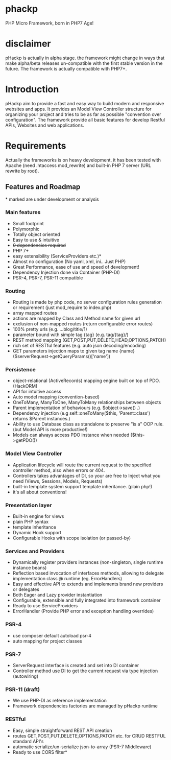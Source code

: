 # phackp
PHP Micro Framework, born in PHP7 Age!

# disclaimer

pHackp is actually in alpha stage.
the framework might change in ways that make alpha/beta releases un-compatible with the first stable version in the future.
The framework is actually compatible with PHP7+.

# Introduction
pHackp aim to provide a fast and easy way to build modern and responsive websites and apps.
It provides an Model View Controller structure for organizing your project and tries to be as far as possible "convention over configuration".
The framework provide all basic features for develop Restful APIs, Websites and web applications.

# Requirements
Actually the frameworks is on heavy development. it has been tested with Apache (need .htaccess mod_rewrite) and built-in PHP 7 server (URL rewrite by root).


## Features and Roadmap
\* marked are under development or analysis

### Main features
  * Small footprint
  * Polymorphic
  * Totally object oriented
  * Easy to use & intuitive
  * ~~0 dependencies required~~
  * PHP 7+
  * easy extensibility (ServiceProviders etc.)*
  * Almost no configuration (No yaml, xml, ini.. Just PHP)
  * Great Performance, ease of use and speed of development!
  * Dependency Injection done via Container (PHP-DI)
  * PSR-4, PSR-7, PSR-11 compatible

### Routing
  * Routing is made by php code, no server configuration rules generation or requirement (just mod_require to index.php)
  * array mapped routes
  * actions are mapped by Class and Method name for given url
  * exclusion of non-mapped routes (return configurable error routes)
  * 100% pretty urls (e.g. ...blog/title/1)
  * parameter bound with simple tag {tag} (e.g. tag/{tag}/)
  * REST method mapping (GET,POST,PUT,DELETE,HEAD,OPTIONS,PATCH)
  * rich set of RESTful features (e.g. auto json decoding/encoding)
  * GET parameters injection maps to given tag name {name} ($serverRequest->getQueryParams()['name'])

### Persistence
   * object-relational (ActiveRecords) mapping engine built on top of PDO. (HackORM)
   * API for intuitive access
   * Auto model mapping (convention-based)
   * OneToMany, ManyToOne, ManyToMany relationships between objects
   * Parent implementation of behaviours (e.g. $object->save() .)
   * Dependency injection (e.g self::oneToMany($this, 'Parent::class') returns $Parent instances.)
   * Ability to use Database class as standalone to preserve "is a" OOP rule. (but Model API is more productive!)
   * Models can always access PDO instance when needed ($this->getPDO())
   
### Model View Controller
  * Application lifecycle will route the current request to the specified controller method, also when errors or 404.
  * Controllers takes advantages of DI, so your are free to Inject what you need (Views, Sessions, Models, Requests)
  * built-in template system support template inheritance. (plain php!)
  * it's all about conventions!

### Presentation layer
  * Built-in engine for views
   * plain PHP syntax
   * template inheritance
   * Dynamic Hook support
   * Configurable Hooks with scope isolation (or passed-by)
   
### Services and Providers
   * Dynamically register providers instances (non-singleton, single runtime instance beans)
   * Reflection based invocation of interfaces methods, allowing to delegate implementation class @ runtime (eg. ErrorHandlers)
   * Easy and effective API to extends and implements brand new providers or delegates
   * Both Eager and Lazy provider instantiation
   * Configurable, extensible and fully integrated into framework container
   * Ready to use ServiceProviders
   * ErrorHandler (Provide PHP error and exception handling overrides)
   
### PSR-4
  * use composer default autoload psr-4
  * auto mapping for project classes
  
### PSR-7
   * ServerRequest interface is created and set into DI container
   * Controller method use DI to get the current request via type injection (autowiring)
   
### PSR-11 (draft)
  * We use PHP-DI as reference implementation
  * Framework dependencies factories are managed by pHackp runtime
  
### RESTful
  * Easy, simple straightforward REST API creation
  * routes GET,POST,PUT,DELETE,OPTIONS,PATCH etc. for CRUD RESTFUL standard API's
  * automatic serialize/un-serialize json-to-array (PSR-7 Middleware)
  * Ready to use CORS filter*
